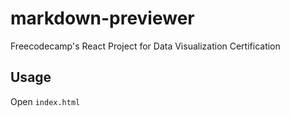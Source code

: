 # markdown-previewer
Freecodecamp's React Project for Data Visualization Certification

## Usage
Open `index.html`
